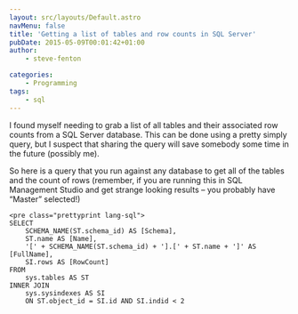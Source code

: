 ```yaml
---
layout: src/layouts/Default.astro
navMenu: false
title: 'Getting a list of tables and row counts in SQL Server'
pubDate: 2015-05-09T00:01:42+01:00
author:
    - steve-fenton

categories:
    - Programming
tags:
    - sql
---
```


I found myself needing to grab a list of all tables and their associated row counts from a SQL Server database. This can be done using a pretty simply query, but I suspect that sharing the query will save somebody some time in the future (possibly me).

So here is a query that you run against any database to get all of the tables and the count of rows (remember, if you are running this in SQL Management Studio and get strange looking results – you probably have “Master” selected!)

```
<pre class="prettyprint lang-sql">
SELECT
    SCHEMA_NAME(ST.schema_id) AS [Schema],
    ST.name AS [Name],
    '[' + SCHEMA_NAME(ST.schema_id) + '].[' + ST.name + ']' AS [FullName],
    SI.rows AS [RowCount]
FROM
    sys.tables AS ST
INNER JOIN
    sys.sysindexes AS SI
    ON ST.object_id = SI.id AND SI.indid < 2
```